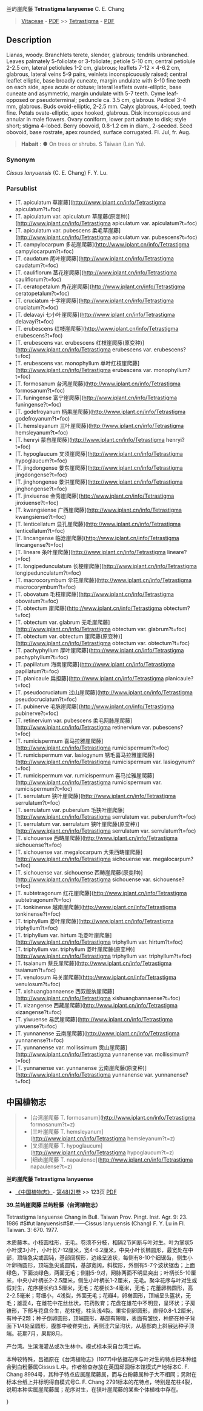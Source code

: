 兰屿崖爬藤 **Tetrastigma lanyuense** C. E. Chang

> [Vitaceae](http://www.iplant.cn/info/Vitaceae?t=foc) - [PDF](http://www.iplant.cn/foc/pdf/Vitaceae.pdf) >> [Tetrastigma](http://www.iplant.cn/info/Tetrastigma?t=foc) - [PDF](http://www.iplant.cn/foc/pdf/Tetrastigma.pdf)

## Description

Lianas, woody. Branchlets terete, slender, glabrous; tendrils unbranched. Leaves palmately 5-foliolate or 3-foliolate; petiole 5-10 cm; central petiolule 2-2.5 cm, lateral petiolules 1-2 cm, glabrous; leaflets 7-12 × 4-6.2 cm, glabrous, lateral veins 5-9 pairs, veinlets inconspicuously raised; central leaflet elliptic, base broadly cuneate, margin undulate with 8-10 fine teeth on each side, apex acute or obtuse; lateral leaflets ovate-elliptic, base cuneate and asymmetric, margin undulate with 5-7 teeth. Cyme leaf-opposed or pseudoterminal; peduncle ca. 3.5 cm, glabrous. Pedicel 3-4 mm, glabrous. Buds ovoid-elliptic, 2-2.5 mm. Calyx glabrous, 4-lobed, teeth fine. Petals ovate-elliptic, apex hooked, glabrous. Disk inconspicuous and annular in male flowers. Ovary coniform, lower part adnate to disk; style short; stigma 4-lobed. Berry obovoid, 0.8-1.2 cm in diam., 2-seeded. Seed obovoid, base rostrate, apex rounded, surface corrugated. Fl. Jul, fr. Aug.


> **Habait** : 
>●  On trees or shrubs. S Taiwan (Lan Yu).

### Synonym
*Cissus lanyuensis* (C. E. Chang) F. Y. Lu.



### Parsublist

* [T.  apiculatum  草崖藤](http://www.iplant.cn/info/Tetrastigma apiculatum?t=foc)
* [T.  apiculatum var. apiculatum  草崖藤(原变种)](http://www.iplant.cn/info/Tetrastigma apiculatum var. apiculatum?t=foc)
* [T.  apiculatum var. pubescens  柔毛草崖藤](http://www.iplant.cn/info/Tetrastigma apiculatum var. pubescens?t=foc)
* [T.  campylocarpum  多花崖爬藤](http://www.iplant.cn/info/Tetrastigma campylocarpum?t=foc)
* [T.  caudatum  尾叶崖爬藤](http://www.iplant.cn/info/Tetrastigma caudatum?t=foc)
* [T.  cauliflorum  茎花崖爬藤](http://www.iplant.cn/info/Tetrastigma cauliflorum?t=foc)
* [T.  ceratopetalum  角花崖爬藤](http://www.iplant.cn/info/Tetrastigma ceratopetalum?t=foc)
* [T.  cruciatum  十字崖爬藤](http://www.iplant.cn/info/Tetrastigma cruciatum?t=foc)
* [T.  delavayi  七小叶崖爬藤](http://www.iplant.cn/info/Tetrastigma delavayi?t=foc)
* [T.  erubescens  红枝崖爬藤](http://www.iplant.cn/info/Tetrastigma erubescens?t=foc)
* [T.  erubescens var. erubescens  红枝崖爬藤(原变种)](http://www.iplant.cn/info/Tetrastigma erubescens var. erubescens?t=foc)
* [T.  erubescens var. monophyllum  单叶红枝崖爬藤](http://www.iplant.cn/info/Tetrastigma erubescens var. monophyllum?t=foc)
* [T.  formosanum  台湾崖爬藤](http://www.iplant.cn/info/Tetrastigma formosanum?t=foc)
* [T.  funingense  富宁崖爬藤](http://www.iplant.cn/info/Tetrastigma funingense?t=foc)
* [T.  godefroyanum  柄果崖爬藤](http://www.iplant.cn/info/Tetrastigma godefroyanum?t=foc)
* [T.  hemsleyanum  三叶崖爬藤](http://www.iplant.cn/info/Tetrastigma hemsleyanum?t=foc)
* [T.  henryi  蒙自崖爬藤](http://www.iplant.cn/info/Tetrastigma henryi?t=foc)
* [T.  hypoglaucum  叉须崖爬藤](http://www.iplant.cn/info/Tetrastigma hypoglaucum?t=foc)
* [T.  jingdongense  景东崖爬藤](http://www.iplant.cn/info/Tetrastigma jingdongense?t=foc)
* [T.  jinghongense  景洪崖爬藤](http://www.iplant.cn/info/Tetrastigma jinghongense?t=foc)
* [T.  jinxiuense  金秀崖爬藤](http://www.iplant.cn/info/Tetrastigma jinxiuense?t=foc)
* [T.  kwangsiense  广西崖爬藤](http://www.iplant.cn/info/Tetrastigma kwangsiense?t=foc)
* [T.  lenticellatum  显孔崖爬藤](http://www.iplant.cn/info/Tetrastigma lenticellatum?t=foc)
* [T.  lincangense  临沧崖爬藤](http://www.iplant.cn/info/Tetrastigma lincangense?t=foc)
* [T.  lineare  条叶崖爬藤](http://www.iplant.cn/info/Tetrastigma lineare?t=foc)
* [T.  longipedunculatum  长梗崖爬藤](http://www.iplant.cn/info/Tetrastigma longipedunculatum?t=foc)
* [T.  macrocorymbum  伞花崖爬藤](http://www.iplant.cn/info/Tetrastigma macrocorymbum?t=foc)
* [T.  obovatum  毛枝崖爬藤](http://www.iplant.cn/info/Tetrastigma obovatum?t=foc)
* [T.  obtectum  崖爬藤](http://www.iplant.cn/info/Tetrastigma obtectum?t=foc)
* [T.  obtectum var. glabrum  无毛崖爬藤](http://www.iplant.cn/info/Tetrastigma obtectum var. glabrum?t=foc)
* [T.  obtectum var. obtectum  崖爬藤(原变种)](http://www.iplant.cn/info/Tetrastigma obtectum var. obtectum?t=foc)
* [T.  pachyphyllum  厚叶崖爬藤](http://www.iplant.cn/info/Tetrastigma pachyphyllum?t=foc)
* [T.  papillatum  海南崖爬藤](http://www.iplant.cn/info/Tetrastigma papillatum?t=foc)
* [T.  planicaule  扁担藤](http://www.iplant.cn/info/Tetrastigma planicaule?t=foc)
* [T.  pseudocruciatum  过山崖爬藤](http://www.iplant.cn/info/Tetrastigma pseudocruciatum?t=foc)
* [T.  pubinerve  毛脉崖爬藤](http://www.iplant.cn/info/Tetrastigma pubinerve?t=foc)
* [T.  retinervium var. pubescens  柔毛网脉崖爬藤](http://www.iplant.cn/info/Tetrastigma retinervium var. pubescens?t=foc)
* [T.  rumicispermum  喜马拉雅崖爬藤](http://www.iplant.cn/info/Tetrastigma rumicispermum?t=foc)
* [T.  rumicispermum var. lasiogynum  锈毛喜马拉雅崖爬藤](http://www.iplant.cn/info/Tetrastigma rumicispermum var. lasiogynum?t=foc)
* [T.  rumicispermum var. rumicispermum  喜马拉雅崖爬藤](http://www.iplant.cn/info/Tetrastigma rumicispermum var. rumicispermum?t=foc)
* [T.  serrulatum  狭叶崖爬藤](http://www.iplant.cn/info/Tetrastigma serrulatum?t=foc)
* [T.  serrulatum var. puberulum  毛狭叶崖爬藤](http://www.iplant.cn/info/Tetrastigma serrulatum var. puberulum?t=foc)
* [T.  serrulatum var. serrulatum  狭叶崖爬藤(原变种)](http://www.iplant.cn/info/Tetrastigma serrulatum var. serrulatum?t=foc)
* [T.  sichouense  西畴崖爬藤](http://www.iplant.cn/info/Tetrastigma sichouense?t=foc)
* [T.  sichouense var. megalocarpum  大果西畴崖爬藤](http://www.iplant.cn/info/Tetrastigma sichouense var. megalocarpum?t=foc)
* [T.  sichouense var. sichouense  西畴崖爬藤(原变种)](http://www.iplant.cn/info/Tetrastigma sichouense var. sichouense?t=foc)
* [T.  subtetragonum  红花崖爬藤](http://www.iplant.cn/info/Tetrastigma subtetragonum?t=foc)
* [T.  tonkinense  越南崖爬藤](http://www.iplant.cn/info/Tetrastigma tonkinense?t=foc)
* [T.  triphyllum  菱叶崖爬藤](http://www.iplant.cn/info/Tetrastigma triphyllum?t=foc)
* [T.  triphyllum var. hirtum  毛菱叶崖爬藤](http://www.iplant.cn/info/Tetrastigma triphyllum var. hirtum?t=foc)
* [T.  triphyllum var. triphyllum  菱叶崖爬藤(原变种)](http://www.iplant.cn/info/Tetrastigma triphyllum var. triphyllum?t=foc)
* [T.  tsaianum  蔡氏崖爬藤](http://www.iplant.cn/info/Tetrastigma tsaianum?t=foc)
* [T.  venulosum  马关崖爬藤](http://www.iplant.cn/info/Tetrastigma venulosum?t=foc)
* [T.  xishuangbannaense  西双版纳崖爬藤](http://www.iplant.cn/info/Tetrastigma xishuangbannaense?t=foc)
* [T.  xizangense  西藏崖爬藤](http://www.iplant.cn/info/Tetrastigma xizangense?t=foc)
* [T.  yiwuense  易武崖爬藤](http://www.iplant.cn/info/Tetrastigma yiwuense?t=foc)
* [T.  yunnanense  云南崖爬藤](http://www.iplant.cn/info/Tetrastigma yunnanense?t=foc)
* [T.  yunnanense var. mollissimum  贡山崖爬藤](http://www.iplant.cn/info/Tetrastigma yunnanense var. mollissimum?t=foc)
* [T.  yunnanense var. yunnanense  云南崖爬藤(原变种)](http://www.iplant.cn/info/Tetrastigma yunnanense var. yunnanense?t=foc)


## 中国植物志

> * [台湾崖爬藤  T.  formosanum](http://www.iplant.cn/info/Tetrastigma formosanum?t=z)
> * [三叶崖爬藤  T.  hemsleyanum](http://www.iplant.cn/info/Tetrastigma hemsleyanum?t=z)
> * [叉须崖爬藤  T.  hypoglaucum](http://www.iplant.cn/info/Tetrastigma hypoglaucum?t=z)
> * [细齿崖爬藤  T.  napaulense](http://www.iplant.cn/info/Tetrastigma napaulense?t=z)


**兰屿崖爬藤 Tetrastigma lanyuense**

* [《中国植物志》](http://www.iplant.cn/frps)- [第48(2)卷](http://www.iplant.cn/frps/vol/48(2)) >> 123页 [PDF](http://www.iplant.cn/frps/pdf/48(2)/123a.PDF)


**39.兰屿崖爬藤 兰屿粉藤（台湾植物志）**

Tetrastigma lanyuense Chang in Bull. Taiwan Prov. Pingt. Inst. Agr. 9: 23. 1986 #$#ut lanyuensis#$#.——Cissus lanyuensis (Chang) F. Y. Lu in Fl. Taiwan. 3: 670. 1977.

木质藤本。小枝圆柱形，无毛。卷须不分枝，相隔2节间断与叶对生。叶为掌状5小叶或3小叶，小叶长7-12厘米，宽4-6.2厘米，中央小叶长椭圆形，最宽处在中部，顶端急尖或圆钝，基部阔楔形，边缘呈波状，每侧有8-10个细锯齿，侧生小叶卵椭圆形，顶端急尖或圆钝，基部宽阔，斜楔形，外侧有5-7个波状锯齿；上面绿色，下面淡绿色，两面无毛；侧脉5-9对，网脉两面不明显突出；叶柄长5-10厘米，中央小叶柄长2-2.5厘米，侧生小叶柄长1-2厘米，无毛。聚伞花序与叶对生或假对生，花序梗长约3.5厘米，无毛；花梗长3-4毫米，无毛；花蕾卵椭圆形，高2-2.5毫米；萼细小，4浅裂，外面无毛；花瓣4，卵椭圆形，顶端呈头盔状，无毛；雄蕊4，在雌花中花丝丝状，花药败育；花盘在雄花中不明显，呈环状；子房锥形，下部与花盘合生，花柱短，柱头浅4裂。果实倒卵圆形，直径0.8-1.2厘米，有种子2颗；种子倒卵圆形，顶端圆形，基部有短喙，表面有皱纹，种脐在种子背面下1/4处呈圆形，腹部中棱脊突出，两侧洼穴呈沟状，从基部向上斜展达种子顶端。花期7月，果期8月。

产台湾。生滨海灌丛或次生林中。模式标本采自台湾兰屿。

本种较特殊，吕福原在《台湾植物志》(1977)中依据花序与叶对生的特点把本种组合到白粉藤属Cissus L.中。作者检查存放在英国邱园标本馆模式产地标本C. F. Chang 8994号，其种子特点应属崖爬藤属，而与白粉藤属种子大不相同；另附在标本台纸上并标明得自模式号C. F. Chang 2791标本的花特点，特别是花柱4裂，说明本种实属崖爬藤属；花序对生，在狭叶崖爬藤的某些个体植株中存在。



}